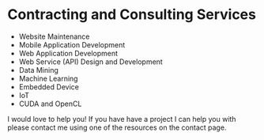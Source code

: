 # Contracting and Consulting Services

* Website Maintenance
* Mobile Application Development
* Web Application Development
* Web Service (API) Design and Development
* Data Mining
* Machine Learning
* Embedded Device
* IoT
* CUDA and OpenCL

I would love to help you!  If you have have a project I can help you with please contact me using one of the resources on the contact page.
